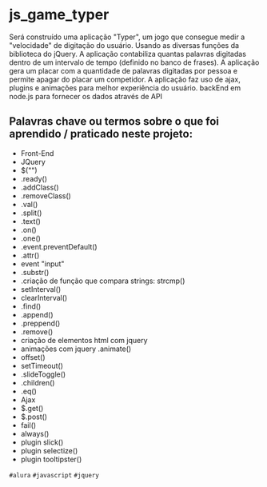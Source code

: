 # js_game_typer
Será construído uma aplicação "Typer", um jogo que consegue medir a "velocidade" de digitação do usuário. Usando as diversas funções da biblioteca do jQuery.
A aplicação contabiliza quantas palavras digitadas dentro de um intervalo de tempo (definido no banco de frases).
A aplicação gera um placar com a quantidade de palavras digitadas por pessoa e permite apagar do placar um competidor.
A aplicação faz uso de ajax, plugins e animações para melhor experiência do usuário.
backEnd em node.js para fornecer os dados através de API

## Palavras chave ou termos sobre o que foi aprendido / praticado neste projeto:
- Front-End
- JQuery
- $("")
- .ready()
- .addClass()
- .removeClass()
- .val()
- .split()
- .text()
- .on()
- .one()
- .event.preventDefault()
- .attr()
- event "input"
- .substr()
- .criação de função que compara strings: strcmp()
- setInterval()
- clearInterval()
- .find()
- .append()
- .preppend()
- .remove()
- criação de elementos html com jquery
- animações com jquery .animate()
- offset()
- setTimeout()
- .slideToggle()
- .children()
- .eq()
- Ajax
- $.get()
- $.post()
- fail()
- always()
- plugin slick()
- plugin selectize()
- plugin tooltipster()

`#alura` `#javascript` `#jquery` 